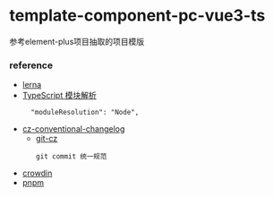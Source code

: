 # template-component-pc-vue3-ts
参考element-plus项目抽取的项目模版



### reference
- [lerna](https://www.lernajs.cn/)
- [TypeScript 模块解析](https://typescript.bootcss.com/module-resolution.html)
    ~~~
      "moduleResolution": "Node",
    ~~~
- [cz-conventional-changelog](https://github.com/commitizen/cz-conventional-changelog)
  - [git-cz](https://www.npmjs.com/package/git-cz)
      ~~~
      git commit 统一规范
      ~~~
- [crowdin](https://zh.crowdin.com/)
- [pnpm](https://pnpm.io/zh/motivation)

